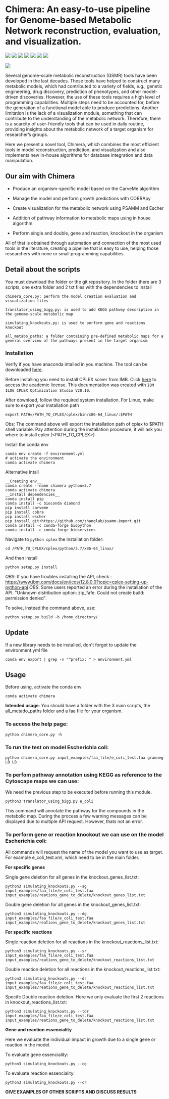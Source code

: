 # Chimera: An easy-to-use pipeline for Genome-based Metabolic Network reconstruction, evaluation, and visualization.
![](https://img.shields.io/badge/<python>-<3.7>-informational?style=flat&logo=<LOGO_NAME>&logoColor=white&color=2bbc8a) ![](https://img.shields.io/badge/<carveme>-<1.4.1>-informational?style=flat&logo=<LOGO_NAME>&logoColor=white&color=2bbc8a) ![](https://img.shields.io/badge/<diamond>-<v2.0.9.147>-informational?style=flat&logo=<LOGO_NAME>&logoColor=white&color=2bbc8a) ![](https://img.shields.io/badge/<cobrapy>-<0.22.1>-informational?style=flat&logo=<LOGO_NAME>&logoColor=white&color=2bbc8a) ![](https://img.shields.io/badge/<escher>-<1.7.3>-informational?style=flat&logo=<LOGO_NAME>&logoColor=white&color=2bbc8a) ![](https://img.shields.io/badge/<psamm>-<1.1.2>-informational?style=flat&logo=<LOGO_NAME>&logoColor=white&color=2bbc8a) ![](https://img.shields.io/badge/<cplex>-<studio20.10>-informational?style=flat&logo=<LOGO_NAME>&logoColor=white&color=2bbc8a)

![](https://imgur.com/a/AQYwl4O)

Several genome-scale metabolic reconstruction (GSMR) tools have been developed in the last decades. These tools have helped to construct many metabolic models, which had contributed to a variety of fields, e.g., genetic engineering, drug discovery, prediction of phenotypes, and other model-driven discoveries. However, the use of these tools requires a high level of programming capabilities. Multiple steps need to be accounted for, before the generation of a functional model able to produce predictions. Another limitation is the lack of a visualization module, something that can contribute to the understanding of the metabolic network. Therefore, there is a scarcity of user-friendly tools that can be used in daily routine, providing insights about the metabolic network of a target organism for researcher’s groups.

Here we present a novel tool, Chimera, which combines the most efficient tools in model reconstruction, prediction, and visualization and also implements new in-house algorithms for database integration and data manipulation. 

## Our aim with Chimera

- Produce an organism-specific model based on the CarveMe algorithm 

- Manage the model and perform growth predictions with COBRApy 

- Create visualization for the metabolic network using PSAMM and Escher 

- Addition of pathway information to metabolic maps using in house algorithm 

- Perform single and double, gene and reaction, knockout in the organism 


All of that is obtained through automation and connection of the most used tools in the literature, creating a pipeline that is easy to use, helping those researchers with none or small programming capabilities.


## Detail about the scripts

You must download the folder or the git repository. In the folder there are 3 scripts, one extra folder and 2 txt files with the dependencies to install

```
chimera_core.py: perform the model creation evaluation and visualization files

translator_using_bigg.py: is used to add KEGG pathway description in the genome-scale metabolic map

simulating_knockouts.py: is used to perform gene and reactions knockout

all_metabo_paths: a folder containing pre-defined metabolic maps for a general overview of the pathways present in the target organism
```

### Installation

Verify if you have anaconda intalled in you machine. The tool can be downloaded [here](https://www.anaconda.com/products/individual).

Before installing you need to install CPLEX solver from IMB. Click [here](https://community.ibm.com/community/user/datascience/blogs/xavier-nodet1/2020/07/09/cplex-free-for-students) to access the academic license. This documentation was created with `IBM ILOG CPLEX Optimization Studio V20.10`.

After download, follow the required system installation. For Linux, make sure to export your installation path

```
export PATH=/PATH_TO_CPLEX/cplex/bin/x86-64_linux/:$PATH
```
Obs: The command above will export the installation path of cplex to $PATH shell variable. Pay attention during the installation procedure, it will ask you where to install cplex (<PATH_TO_CPLEX>)

Install the conda env

```
conda env create -f environment.yml
# activate the environment
conda activate chimera
```
Alternative intall
```
__Creating env__
conda create --name chimera python=3.7
conda activate chimera
__Install dependencies__
conda install pip
conda install -c bioconda diamond
pip install carveme
pip install cobra
pip install escher
pip install git+https://github.com/zhanglab/psamm-import.git
conda install -c conda-forge biopython
conda install -c conda-forge bioservices

```

Navigate to `python cplex` the installation folder:

```
cd /PATH_TO_CPLEX/cplex/python/3.7/x86-64_linux/
```

And then install

```
python setup.py install
```
_OBS_: If you have troubles installing the API, check : https://www.ibm.com/docs/en/icos/12.8.0.0?topic=cplex-setting-up-python-api
_OBS_: Some users reported an error during the installation of the API.  "Unknown distribution option: zip_fafe. Could not create build: permission denied".

To solve, instead the command above, use:

```
python setup.py build -b /home_directory/
```


## Update

If a new library needs to be installed, don't forget to update the environment.yml file

```
conda env export | grep -v "^prefix: " > environment.yml
```

## Usage

Before using, activate the conda env

```
conda activate chimera
```
__Intended usage__: You should have a folder with the 3 main scripts, the all_metado_paths folder and a faa file for your organism. 

### To access the help page:

```
python chimera_core.py -h
```

### To run the test on model  __Escherichia coli__:

```
python chimera_core.py input_examples/faa_file/e_coli_test.faa gramneg LB LB
```
### To perfom pathway annotation using KEGG as reference to the Cytoscape maps we can use:

We need the previous step to be executed before running this module.

```
python3 translator_using_bigg.py e_coli
```
This command will annotate the pathway for the compounds in the metabolic map. During the process a few warning messages can be displayed due to multiple API request. However, thats not an error.

### To perform gene or reaction knockout we can use on the model __Escherichia coli__:
All commands will request the name of the model you want to use as target. For example e_coli_test.xml, which need to be in the main folder.

**For specific genes**

Single gene deletion for all genes in the knockout_genes_list.txt:

```
python3 simulating_knockouts.py --sg input_examples/faa_file/e_coli_test.faa input_examples/reations_gene_to_delete/knockout_genes_list.txt
```
Double gene deletion for all genes in the knockout_genes_list.txt:

```
python3 simulating_knockouts.py --dg input_examples/faa_file/e_coli_test.faa input_examples/reations_gene_to_delete/knockout_genes_list.txt
```

**For specific reactions**

Single reaction deletion for all reactions in the knockout_reactions_list.txt:

```
python3 simulating_knockouts.py --sr input_examples/faa_file/e_coli_test.faa input_examples/reations_gene_to_delete/knockout_reactions_list.txt
```
Double reaction deletion for all reactions in the knockout_reactions_list.txt:

```
python3 simulating_knockouts.py --dr input_examples/faa_file/e_coli_test.faa input_examples/reations_gene_to_delete/knockout_reactions_list.txt
```
Specifc Double reaction deletion. Here we only evaluate the first 2 reactions in  knockout_reactions_list.txt:

```
python3 simulating_knockouts.py --tdr input_examples/faa_file/e_coli_test.faa input_examples/reations_gene_to_delete/knockout_reactions_list.txt
```
**Gene and reaction essenciality**

Here we evaluate the individual impact in growth due to a single gene or reaction in the model.

To evaluate gene essenciality:

```
python3 simulating_knockouts.py --cg
```
To evaluate reaction essenciality:

```
python3 simulating_knockouts.py --cr
```

**GIVE EXAMPLES OF OTHER SCRIPTS AND DISCUSS RESULTS**

